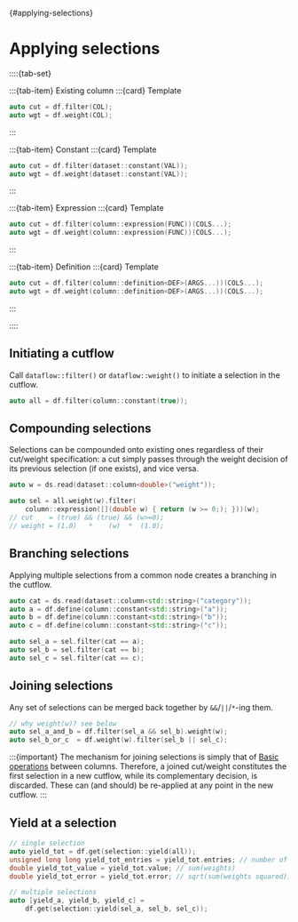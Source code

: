{#applying-selections}
# Applying selections

::::{tab-set}

:::{tab-item} Existing column
:::{card} Template
```cpp
auto cut = df.filter(COL);
auto wgt = df.weight(COL);
```
:::

:::{tab-item} Constant
:::{card} Template
```cpp
auto cut = df.filter(dataset::constant(VAL));
auto wgt = df.weight(dataset::constant(VAL));
```
:::

:::{tab-item} Expression
:::{card} Template
```cpp
auto cut = df.filter(column::expression(FUNC))(COLS...);
auto wgt = df.weight(column::expression(FUNC))(COLS...);
```
:::

:::{tab-item} Definition
:::{card} Template
```cpp
auto cut = df.filter(column::definition<DEF>(ARGS...))(COLS...);
auto wgt = df.weight(column::definition<DEF>(ARGS...))(COLS...);
```
:::

::::


## Initiating a cutflow
Call `dataflow::filter()` or `dataflow::weight()` to initiate a selection in the cutflow.
```cpp
auto all = df.filter(column::constant(true));
```


## Compounding selections

Selections can be compounded onto existing ones regardless of their cut/weight specification:
a cut simply passes through the weight decision of its previous selection (if one exists), and vice versa.

```cpp
auto w = ds.read(dataset::column<double>("weight"));

auto sel = all.weight(w).filter(
    column::expression([](double w) { return (w >= 0;); }))(w);
// cut    = (true) && (true) && (w>=0);
// weight = (1.0)   *    (w)  *  (1.0);
```

## Branching selections

Applying multiple selections from a common node creates a branching in the cutflow.

```cpp
auto cat = ds.read(dataset::column<std::string>("category"));
auto a = df.define(column::constant<std::string>("a"));
auto b = df.define(column::constant<std::string>("b"));
auto c = df.define(column::constant<std::string>("c"));

auto sel_a = sel.filter(cat == a);
auto sel_b = sel.filter(cat == b);
auto sel_c = sel.filter(cat == c);
```

## Joining selections

Any set of selections can be merged back together by `&&`/`||`/`*`-ing them.

```cpp
// why weight(w)? see below
auto sel_a_and_b = df.filter(sel_a && sel_b).weight(w);
auto sel_b_or_c  = df.weight(w).filter(sel_b || sel_c);
```

:::{important}
The mechanism for joining selections is simply that of [Basic operations](#computing-columns-operators) between columns.
Therefore, a joined cut/weight constitutes the first selection in a new cutflow, while its complementary decision, is discarded.
These can (and should) be re-applied at any point in the new cutflow.
:::

## Yield at a selection

```cpp
// single selection
auto yield_tot = df.get(selection::yield(all));
unsigned long long yield_tot_entries = yield_tot.entries; // number of entries
double yield_tot_value = yield_tot.value; // sum(weights)
double yield_tot_error = yield_tot.error; // sqrt(sum(weights squared))

// multiple selections 
auto [yield_a, yield_b, yield_c] =
    df.get(selection::yield(sel_a, sel_b, sel_c));
```